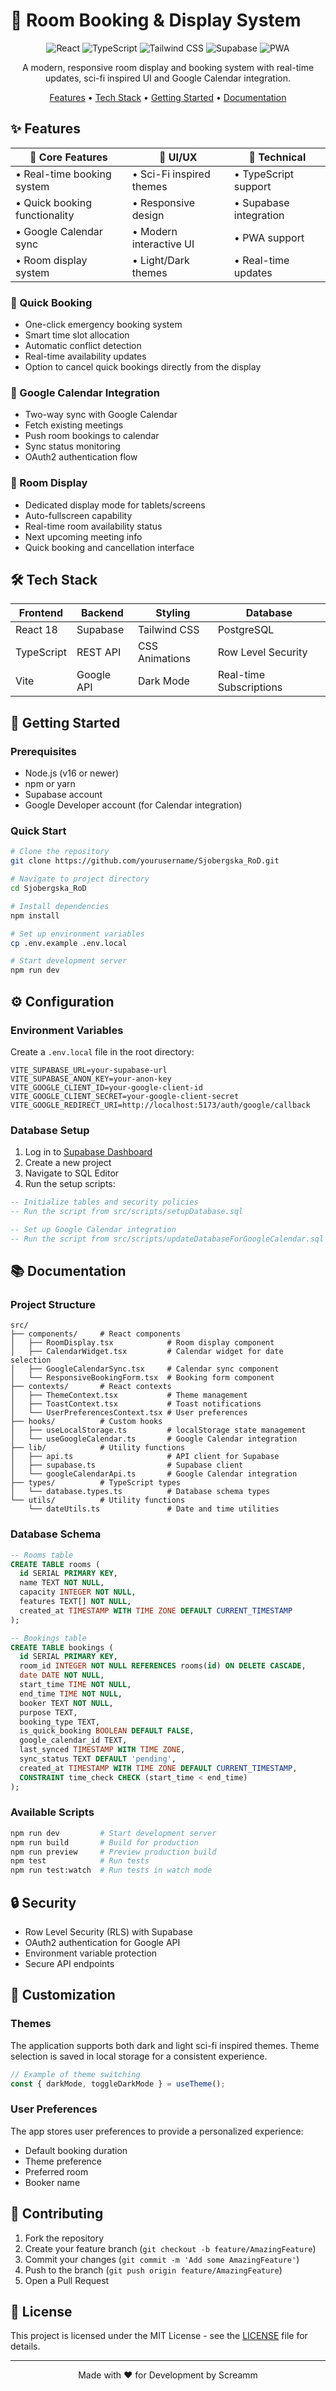 # 🏢 Room Booking & Display System

<div align="center">

![React](https://img.shields.io/badge/React-18.2.0-blue.svg)
![TypeScript](https://img.shields.io/badge/TypeScript-5.0.0-blue.svg)
![Tailwind CSS](https://img.shields.io/badge/Tailwind%20CSS-3.3.0-38B2AC.svg)
![Supabase](https://img.shields.io/badge/Supabase-Latest-green.svg)
![PWA](https://img.shields.io/badge/PWA-Enabled-purple.svg)

A modern, responsive room display and booking system with real-time updates, sci-fi inspired UI and Google Calendar integration.

[Features](#features) • [Tech Stack](#tech-stack) • [Getting Started](#getting-started) • [Documentation](#documentation)

</div>

## ✨ Features

<div align="center">

| 🎯 Core Features | 🎨 UI/UX | 🔧 Technical |
|----------------|----------|-------------|
| • Real-time booking system | • Sci-Fi inspired themes | • TypeScript support |
| • Quick booking functionality | • Responsive design | • Supabase integration |
| • Google Calendar sync | • Modern interactive UI | • PWA support |
| • Room display system | • Light/Dark themes | • Real-time updates |

</div>

### 🚀 Quick Booking
- One-click emergency booking system
- Smart time slot allocation
- Automatic conflict detection
- Real-time availability updates
- Option to cancel quick bookings directly from the display

### 🔄 Google Calendar Integration
- Two-way sync with Google Calendar
- Fetch existing meetings
- Push room bookings to calendar
- Sync status monitoring
- OAuth2 authentication flow

### 📱 Room Display
- Dedicated display mode for tablets/screens
- Auto-fullscreen capability
- Real-time room availability status
- Next upcoming meeting info
- Quick booking and cancellation interface

## 🛠️ Tech Stack

<div align="center">

| Frontend | Backend | Styling | Database |
|----------|---------|---------|----------|
| React 18 | Supabase | Tailwind CSS | PostgreSQL |
| TypeScript | REST API | CSS Animations | Row Level Security |
| Vite | Google API | Dark Mode | Real-time Subscriptions |

</div>

## 🚀 Getting Started

### Prerequisites
- Node.js (v16 or newer)
- npm or yarn
- Supabase account
- Google Developer account (for Calendar integration)

### Quick Start

```bash
# Clone the repository
git clone https://github.com/yourusername/Sjobergska_RoD.git

# Navigate to project directory
cd Sjobergska_RoD

# Install dependencies
npm install

# Set up environment variables
cp .env.example .env.local

# Start development server
npm run dev
```

## ⚙️ Configuration

### Environment Variables
Create a `.env.local` file in the root directory:

```env
VITE_SUPABASE_URL=your-supabase-url
VITE_SUPABASE_ANON_KEY=your-anon-key
VITE_GOOGLE_CLIENT_ID=your-google-client-id
VITE_GOOGLE_CLIENT_SECRET=your-google-client-secret
VITE_GOOGLE_REDIRECT_URI=http://localhost:5173/auth/google/callback
```

### Database Setup
1. Log in to [Supabase Dashboard](https://app.supabase.com)
2. Create a new project
3. Navigate to SQL Editor
4. Run the setup scripts:

```sql
-- Initialize tables and security policies
-- Run the script from src/scripts/setupDatabase.sql

-- Set up Google Calendar integration
-- Run the script from src/scripts/updateDatabaseForGoogleCalendar.sql
```

## 📚 Documentation

### Project Structure
```
src/
├── components/     # React components
│   ├── RoomDisplay.tsx            # Room display component
│   ├── CalendarWidget.tsx         # Calendar widget for date selection
│   ├── GoogleCalendarSync.tsx     # Calendar sync component
│   └── ResponsiveBookingForm.tsx  # Booking form component
├── contexts/       # React contexts
│   ├── ThemeContext.tsx           # Theme management
│   ├── ToastContext.tsx           # Toast notifications
│   └── UserPreferencesContext.tsx # User preferences
├── hooks/          # Custom hooks
│   ├── useLocalStorage.ts         # localStorage state management
│   └── useGoogleCalendar.ts       # Google Calendar integration
├── lib/            # Utility functions
│   ├── api.ts                     # API client for Supabase
│   ├── supabase.ts                # Supabase client
│   └── googleCalendarApi.ts       # Google Calendar integration
├── types/          # TypeScript types
│   └── database.types.ts          # Database schema types
└── utils/          # Utility functions
    └── dateUtils.ts               # Date and time utilities
```

### Database Schema
```sql
-- Rooms table
CREATE TABLE rooms (
  id SERIAL PRIMARY KEY,
  name TEXT NOT NULL,
  capacity INTEGER NOT NULL,
  features TEXT[] NOT NULL,
  created_at TIMESTAMP WITH TIME ZONE DEFAULT CURRENT_TIMESTAMP
);

-- Bookings table
CREATE TABLE bookings (
  id SERIAL PRIMARY KEY,
  room_id INTEGER NOT NULL REFERENCES rooms(id) ON DELETE CASCADE,
  date DATE NOT NULL,
  start_time TIME NOT NULL,
  end_time TIME NOT NULL,
  booker TEXT NOT NULL,
  purpose TEXT,
  booking_type TEXT,
  is_quick_booking BOOLEAN DEFAULT FALSE,
  google_calendar_id TEXT,
  last_synced TIMESTAMP WITH TIME ZONE,
  sync_status TEXT DEFAULT 'pending',
  created_at TIMESTAMP WITH TIME ZONE DEFAULT CURRENT_TIMESTAMP,
  CONSTRAINT time_check CHECK (start_time < end_time)
);
```

### Available Scripts
```bash
npm run dev         # Start development server
npm run build       # Build for production
npm run preview     # Preview production build
npm test            # Run tests
npm run test:watch  # Run tests in watch mode
```

## 🔒 Security

- Row Level Security (RLS) with Supabase
- OAuth2 authentication for Google API
- Environment variable protection
- Secure API endpoints

## 🎨 Customization

### Themes
The application supports both dark and light sci-fi inspired themes. Theme selection is saved in local storage for a consistent experience.

```javascript
// Example of theme switching
const { darkMode, toggleDarkMode } = useTheme();
```

### User Preferences
The app stores user preferences to provide a personalized experience:

- Default booking duration
- Theme preference
- Preferred room
- Booker name

## 🤝 Contributing

1. Fork the repository
2. Create your feature branch (`git checkout -b feature/AmazingFeature`)
3. Commit your changes (`git commit -m 'Add some AmazingFeature'`)
4. Push to the branch (`git push origin feature/AmazingFeature`)
5. Open a Pull Request

## 📄 License

This project is licensed under the MIT License - see the [LICENSE](LICENSE) file for details.

---

<div align="center">

Made with ❤️ for Development by Screamm

</div> 